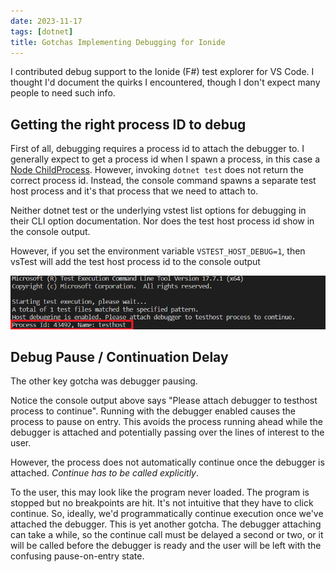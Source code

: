 ```yaml
---
date: 2023-11-17
tags: [dotnet]
title: Gotchas Implementing Debugging for Ionide
---
```


I contributed debug support to the Ionide (F#) test explorer for VS Code.
I thought I'd document the quirks I encountered, though I don't expect many people to need such info.
<!--more-->

## Getting the right process ID to debug


First of all, debugging requires a process id to attach the debugger to. 
I generally expect to get a process id when I spawn a process, in this case a [Node ChildProcess](https://nodejs.org/api/child_process.html#class-childprocess).
However, invoking `dotnet test` does not return the correct process id. Instead, the console command spawns a separate test host process and it's 
that process that we need to attach to. 

Neither dotnet test or the underlying vstest list options for debugging in their CLI option documentation.
Nor does the test host process id show in the console output.

However, if you set the environment variable `VSTEST_HOST_DEBUG=1`, then vsTest will add the test host process id
to the console output

![console output showing testhost process id](../../static/post-media/Ionide-Test-Explorer/vstest-process-id.png)


## Debug Pause / Continuation Delay

The other key gotcha was debugger pausing.

Notice the console output above says "Please attach debugger to testhost process to continue".
Running with the debugger enabled causes the process to pause on entry. This avoids the process running ahead while the debugger is attached and potentially passing over the lines of interest to the user.

However, the process does not automatically continue once the debugger is attached. *Continue has to be called explicitly*.

To the user, this may look like the program never loaded. The program is stopped but no breakpoints are hit. It's not intuitive that they have to click continue. So, ideally, we'd programmatically continue execution once we've attached the debugger.
This is yet another gotcha. The debugger attaching can take a while, so the continue call must be delayed a second or two, or it will be called before the debugger is ready and the user will be left with the confusing pause-on-entry state.